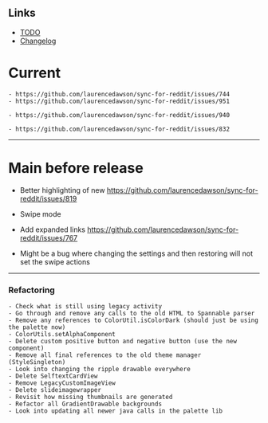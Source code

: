 ## Links

- [TODO](https://todo.syncforreddit.com)
- [Changelog](https://todo.syncforreddit.com/changelog)

# Current

	- https://github.com/laurencedawson/sync-for-reddit/issues/744
	- https://github.com/laurencedawson/sync-for-reddit/issues/951

	- https://github.com/laurencedawson/sync-for-reddit/issues/940

	- https://github.com/laurencedawson/sync-for-reddit/issues/832

----------------------------

# Main before release

- Better highlighting of new
  https://github.com/laurencedawson/sync-for-reddit/issues/819

- Swipe mode

- Add expanded links
  https://github.com/laurencedawson/sync-for-reddit/issues/767

- Might be a bug where changing the settings and then restoring will not set the swipe actions

----------------------------


### Refactoring
	- Check what is still using legacy activity
	- Go through and remove any calls to the old HTML to Spannable parser
	- Remove any references to ColorUtil.isColorDark (should just be using the palette now)
	- ColorUtils.setAlphaComponent
	- Delete custom positive button and negative button (use the new component)
	- Remove all final references to the old theme manager (StyleSingleton)
	- Look into changing the ripple drawable everywhere
	- Delete SelftextCardView
	- Remove LegacyCustomImageView
	- Delete slideimagewrapper
	- Revisit how missing thumbnails are generated
	- Refactor all GradientDrawable backgrounds
	- Look into updating all newer java calls in the palette lib